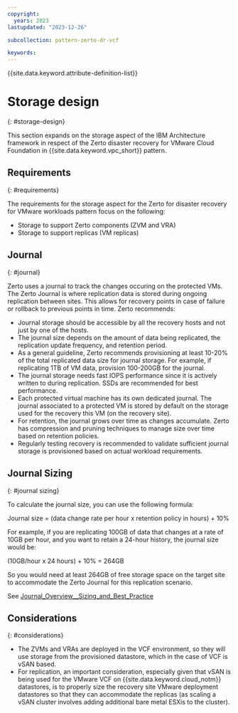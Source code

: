```yaml
---
copyright:
  years: 2023
lastupdated: "2023-12-26"

subcollection: pattern-zerto-dr-vcf

keywords:
---
```

{{site.data.keyword.attribute-definition-list}}

# Storage design
{: #storage-design}

This section expands on the storage aspect of the IBM Architecture framework in respect of the Zerto disaster recovery for VMware Cloud Foundation in {{site.data.keyword.vpc_short}} pattern.

## Requirements
{: #requirements}

The requirements for the storage aspect for the Zerto for disaster recovery for VMware workloads pattern focus on the following:

- Storage to support Zerto components (ZVM and VRA)
- Storage to support replicas (VM replicas)

## Journal
{: #journal}

Zerto uses a journal to track the changes occuring on the protected VMs. The Zerto Journal is where replication data is stored during ongoing replication between sites. This allows for recovery points in case of failure or rollback to previous points in time. Zerto recommends:

- Journal storage should be accessible by all the recovery hosts and not just by one of the hosts.
- The journal size depends on the amount of data being replicated, the replication update frequency, and retention period.
- As a general guideline, Zerto recommends provisioning at least 10-20% of the total replicated data size for journal storage. For example, if replicating 1TB of VM data, provision 100-200GB for the journal.
- The journal storage needs fast IOPS performance since it is actively written to during replication. SSDs are recommended for best performance.
- Each protected virtual machine has its own dedicated journal. The journal associated to a protected VM is stored by default on the storage used for the recovery this VM (on the recovery site).
- For retention, the journal grows over time as changes accumulate. Zerto has compression and pruning techniques to manage size over time based on retention policies.
- Regularly testing recovery is recommended to validate sufficient journal storage is provisioned based on actual workload requirements.

## Journal Sizing
{: #journal sizing}

To calculate the journal size, you can use the following formula:

Journal size = (data change rate per hour x retention policy in hours) + 10%

For example, if you are replicating 100GB of data that changes at a rate of 10GB per hour, and you want to retain a 24-hour history, the journal size would be:

(10GB/hour x 24 hours) + 10% = 264GB

So you would need at least 264GB of free storage space on the target site to accommodate the Zerto Journal for this replication scenario.

See [Journal_Overview__Sizing_and_Best_Practice](https://help.zerto.com/bundle/BP.Journal.Sizing.HTML/page/Journal_Overview__Sizing_and_Best_Practice.htm)

## Considerations
{: #considerations}

- The ZVMs and VRAs are deployed in the VCF environment, so they will use storage from the provisioned datastore, which in the case of VCF is vSAN based.
- For replication, an important consideration, especially given that vSAN is being used for the VMware VCF on {{site.data.keyword.cloud_notm}} datastores, is to properly size the recovery site VMware deployment datastores so that they can accommodate the replicas (as scaling a vSAN cluster involves adding additional bare metal ESXis to the cluster).
